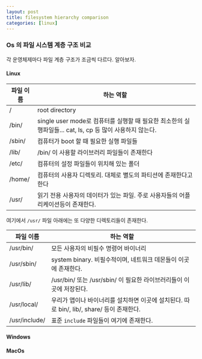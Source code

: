 ```yaml
---
layout: post
title: filesystem hierarchy comparison
categories: [linux]
---
```


### Os 의 파일 시스템 계층 구조 비교

각 운영체제마다 파일 계층 구조가 조금씩 다르다. 알아보자.

#### Linux

| 파일 이름 | 하는 역할 |
| - | - |
| / | root directory |
| /bin/ | single user mode로 컴퓨터를 실행할 때 필요한 최소한의 실행파일들... cat, ls, cp 등 많이 사용하지 않는다.  |
| /sbin/ | 컴퓨터가 boot 할 때 필요한 실행 파일들 |
| /lib/ | /bin/ 이 사용할 라이브러리 파일들이 존재한다 |
| /etc/ | 컴퓨터의 설정 파일들이 위치해 있는 폴더 |
| /home/ | 컴퓨터의 사용자 디렉토리. 대체로 별도의 파티션에 존재한다고 한다 |
| /usr/ | 읽기 전용 사용자의 데이터가 있는 파일. 주로 사용자들의 어플리케이션등이 존재한다. |

여기에서 `/usr/` 파일 아래에는 또 다양한 디렉토리들이 존재한다.

| 파일 이름 | 하는 역할 |
| - | - |
| /usr/bin/ | 모든 사용자의 비필수 명령어 바이너리 |
| /usr/sbin/ | system binary. 비필수적이며, 네트워크 데몬들이 이곳에 존재한다. |
| /usr/lib/ | /usr/bin/ 또는 /usr/sbin/ 이 필요한 라이브러리들이 이곳에 저장된다. |
| /usr/local/ | 우리가 앱이나 바이너리를 설치하면 이곳에 설치된다. 따로 bin/, lib/, share/ 등이 존재한다. |
| /usr/include/ | 표준 `include` 파일들이 여기에 존재한다. |

#### Windows

#### MacOs

